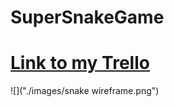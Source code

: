 # SuperSnakeGame

# [Link to my Trello](https://trello.com/b/VjQSTc0L/supersnakegame)

![]("./images/snake wireframe.png")
